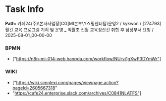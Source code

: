 # Task Info

**Path:** 카페24(주)\본사사업장\[CG]MI본부\Y쇼핑센터팀\운영2 / kykwon / [274793] 월간 교육 프로그램 기획 및 운영 _ 익월초 전월 교육정산건 취합 후 담당부서 요청 / 2025-08-01_00-00-00

### BPMN
- ["https://n8n-mi-014-web.hanpda.com/workflow/NUrvi1gXwP3DYmWr"]

### WIKI
- ["https://wiki.simplexi.com/pages/viewpage.action?pageId=2605667318"
- "https://cafe24.enterprise.slack.com/archives/C0841NLATFS"]

